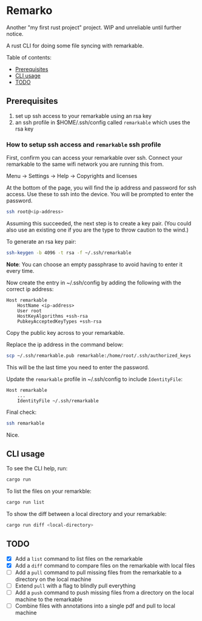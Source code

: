 # Remarko

Another "my first rust project" project. WIP and unreliable until further notice.

A rust CLI for doing some file syncing with remarkable.

Table of contents:

- [Prerequisites](#prerequisites)
- [CLI usage](#cli-usage)
- [TODO](#todo)

## Prerequisites

1. set up ssh access to your remarkable using an rsa key
1. an ssh profile in $HOME/.ssh/config called `remarkable` which uses the rsa key

### How to setup ssh access and `remarkable` ssh profile

First, confirm you can access your remarkable over ssh.
Connect your remarkable to the same wifi network you are running this from.

Menu -> Settings -> Help -> Copyrights and licenses

At the bottom of the page, you will find the ip address and password for ssh access.
Use these to ssh into the device. You will be prompted to enter the password.

```bash
ssh root@<ip-address>
```

Assuming this succeeded, the next step is to create a key pair.
(You could also use an existing one if you are the type to throw caution to the wind.)

To generate an rsa key pair:

```bash
ssh-keygen -b 4096 -t rsa -f ~/.ssh/remarkable
```

**Note**: You can choose an empty passphrase to avoid having to enter it every time.

Now create the entry in ~/.ssh/config by adding the following with the correct ip address:

```
Host remarkable
    HostName <ip-address>
    User root
    HostKeyAlgorithms +ssh-rsa
    PubkeyAcceptedKeyTypes +ssh-rsa
```

Copy the public key across to your remarkable.

Replace the ip address in the command below:

```bash
scp ~/.ssh/remarkable.pub remarkable:/home/root/.ssh/authorized_keys
```

This will be the last time you need to enter the password.

Update the `remarkable` profile in ~/.ssh/config to include `IdentityFile`:

```
Host remarkable
    ...
    IdentityFile ~/.ssh/remarkable
```

Final check:

```bash
ssh remarkable
```

Nice.

## CLI usage

To see the CLI help, run:

```bash
cargo run
```

To list the files on your remarkble:

```bash
cargo run list
```

To show the diff between a local directory and your remarkable:

```bash
cargo run diff <local-directory>
```

## TODO

- [x] Add a `list` command to list files on the remarkable
- [x] Add a `diff` command to compare files on the remarkable with local files
- [ ] Add a `pull` command to pull missing files from the remarkable to a directory on the local machine
- [ ] Extend `pull` with a flag to blindly pull everything
- [ ] Add a `push` command to push missing files from a directory on the local machine to the remarkable
- [ ] Combine files with annotations into a single pdf and pull to local machine
